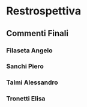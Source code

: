 # Restrospettiva
<!-- NOTA: (descrizione finale dettagliata dell'andamento dello sviluppo, del backlog, delle iterazioni; commenti finali) -->
## Commenti Finali

### Filaseta Angelo

### Sanchi Piero

### Talmi Alessandro

### Tronetti Elisa
